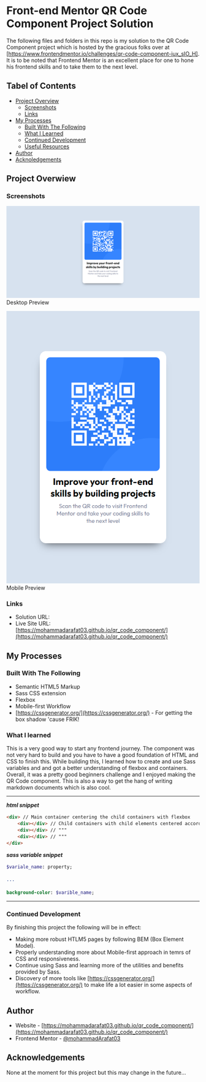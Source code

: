 # Front-end Mentor QR Code Component Project Solution

The following files and folders in this repo is my solution to the QR Code Component project which is hosted by the gracious folks over at [https://www.frontendmentor.io/challenges/qr-code-component-iux_sIO_H]. It is to be noted that Frontend Mentor is an excellent place for one to hone his frontend skills and to take them to the next level.

## Tabel of Contents

- [Project Overview](#project_overview)
  - [Screenshots](#screenshots)
  - [Links](#links)
- [My Processes](#my-processes)
  - [Built With The Following](#built-with-the-following)
  - [What I Learned](#what-i-learned)
  - [Continued Development](#continued-development)
  - [Useful Resources](#useful-resources)
- [Author](#author)
- [Acknoledgements](#acknowledgements)

## Project Overwiew

### Screenshots

![Desktop Preview](./screenshots/QR_Code_Component_Desktop.png)
Desktop Preview

![Mobile Preview](./screenshots/QR_Code_Component_Mobile.png)
Mobile Preview

### Links

- Solution URL: 
- Live Site URL: [https://mohammadarafat03.github.io/qr_code_component/](https://mohammadarafat03.github.io/qr_code_component/)

## My Processes

### Built With The Following

- Semantic HTML5 Markup
- Sass CSS extension
- Flexbox
- Mobile-first Workflow
- [https://cssgenerator.org/](https://cssgenerator.org/) - For getting the box shadow 'cause FRIK!

### What I learned

This is a very good way to start any frontend journey. The component was not very hard to build and you have to have a good foundation of HTML and CSS to finish this. While building this, I learned how to create and use Sass variables and and got a better understanding of flexbox and containers. Overall, it was a pretty good beginners challenge and I enjoyed making the QR Code component. This is also a way to get the hang of writing markdown documents which is also cool.

---
***html snippet***
```html
<div> // Main container centering the child containers with flexbox
    <div></div> // Child containers with child elements centered accordingly with flexbox
    <div></div> // """
    <div></div> // """
</div>
```

***sass variable snippet***
```sass
$variale_name: property;

...

background-color: $varible_name;
```
---

### Continued Development

By finishing this project the following will be in effect:
- Making more robust HTLM5 pages by following BEM (Box Element Model).
- Properly understanding more about Mobile-first approach in temrs of CSS and responsiveness.
- Continue using Sass and learning more of the utilities and benefits provided by Sass.
- Discovery of more tools like [https://cssgenerator.org/](https://cssgenerator.org/) to make life a lot easier in some aspects of workflow.

## Author

- Website - [https://mohammadarafat03.github.io/qr_code_component/](https://mohammadarafat03.github.io/qr_code_component/)
- Frontend Mentor - [@mohammadArafat03](https://www.frontendmentor.io/profile/mohammadArafat03)

## Acknowledgements

None at the moment for this project but this may change in the future...
